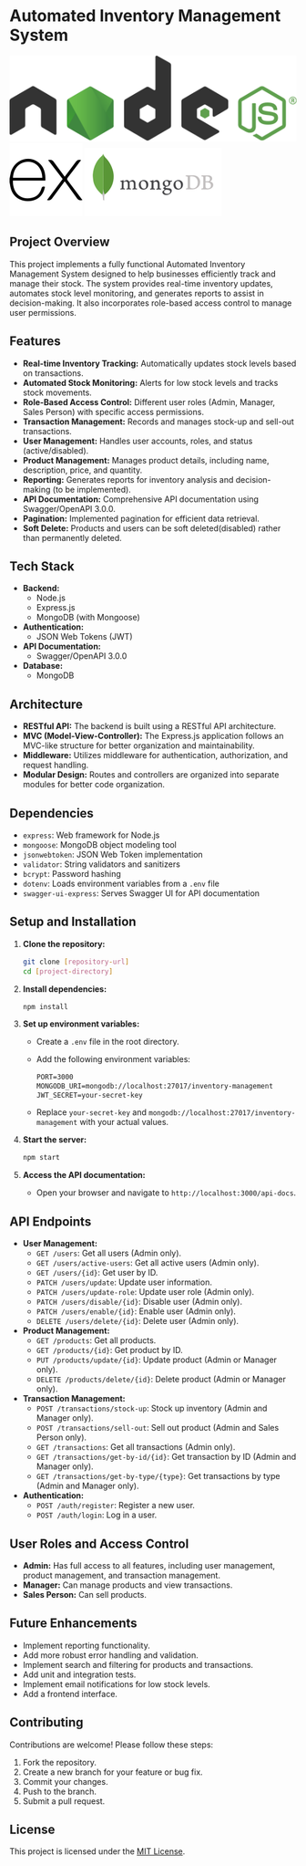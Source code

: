 # Automated Inventory Management System

![NodeJS Logo](images/nodejsDark.svg)
![ExpressJS Logo](images/expressjs.svg)
![MongoDB Logo](images/mongodb.svg)

## Project Overview

This project implements a fully functional Automated Inventory Management System designed to help businesses efficiently track and manage their stock. The system provides real-time inventory updates, automates stock level monitoring, and generates reports to assist in decision-making. It also incorporates role-based access control to manage user permissions.

## Features

-   **Real-time Inventory Tracking:** Automatically updates stock levels based on transactions.
-   **Automated Stock Monitoring:** Alerts for low stock levels and tracks stock movements.
-   **Role-Based Access Control:** Different user roles (Admin, Manager, Sales Person) with specific access permissions.
-   **Transaction Management:** Records and manages stock-up and sell-out transactions.
-   **User Management:** Handles user accounts, roles, and status (active/disabled).
-   **Product Management:** Manages product details, including name, description, price, and quantity.
-   **Reporting:** Generates reports for inventory analysis and decision-making (to be implemented).
-   **API Documentation:** Comprehensive API documentation using Swagger/OpenAPI 3.0.0.
-   **Pagination:** Implemented pagination for efficient data retrieval.
-   **Soft Delete:** Products and users can be soft deleted(disabled) rather than permanently deleted.

## Tech Stack

-   **Backend:**
    -   Node.js
    -   Express.js
    -   MongoDB (with Mongoose)
-   **Authentication:**
    -   JSON Web Tokens (JWT)
-   **API Documentation:**
    -   Swagger/OpenAPI 3.0.0
-   **Database:**
    -   MongoDB

## Architecture

-   **RESTful API:** The backend is built using a RESTful API architecture.
-   **MVC (Model-View-Controller):** The Express.js application follows an MVC-like structure for better organization and maintainability.
-   **Middleware:** Utilizes middleware for authentication, authorization, and request handling.
-   **Modular Design:** Routes and controllers are organized into separate modules for better code organization.

## Dependencies

-   `express`: Web framework for Node.js
-   `mongoose`: MongoDB object modeling tool
-   `jsonwebtoken`: JSON Web Token implementation
-   `validator`: String validators and sanitizers
-   `bcrypt`: Password hashing
-   `dotenv`: Loads environment variables from a `.env` file
-   `swagger-ui-express`: Serves Swagger UI for API documentation

## Setup and Installation

1.  **Clone the repository:**

    ```bash
    git clone [repository-url]
    cd [project-directory]
    ```

2.  **Install dependencies:**

    ```bash
    npm install
    ```

3.  **Set up environment variables:**

    -   Create a `.env` file in the root directory.
    -   Add the following environment variables:

        ```
        PORT=3000
        MONGODB_URI=mongodb://localhost:27017/inventory-management
        JWT_SECRET=your-secret-key
        ```

    -   Replace `your-secret-key` and `mongodb://localhost:27017/inventory-management` with your actual values.

4.  **Start the server:**

    ```bash
    npm start
    ```

5.  **Access the API documentation:**

    -   Open your browser and navigate to `http://localhost:3000/api-docs`.

## API Endpoints

-   **User Management:**
    -   `GET /users`: Get all users (Admin only).
    -   `GET /users/active-users`: Get all active users (Admin only).
    -   `GET /users/{id}`: Get user by ID.
    -   `PATCH /users/update`: Update user information.
    -   `PATCH /users/update-role`: Update user role (Admin only).
    -   `PATCH /users/disable/{id}`: Disable user (Admin only).
    -   `PATCH /users/enable/{id}`: Enable user (Admin only).
    -   `DELETE /users/delete/{id}`: Delete user (Admin only).
-   **Product Management:**
    -   `GET /products`: Get all products.
    -   `GET /products/{id}`: Get product by ID.
    -   `PUT /products/update/{id}`: Update product (Admin or Manager only).
    -   `DELETE /products/delete/{id}`: Delete product (Admin or Manager only).
-   **Transaction Management:**
    -   `POST /transactions/stock-up`: Stock up inventory (Admin and Manager only).
    -   `POST /transactions/sell-out`: Sell out product (Admin and Sales Person only).
    -   `GET /transactions`: Get all transactions (Admin only).
    -   `GET /transactions/get-by-id/{id}`: Get transaction by ID (Admin and Manager only).
    -   `GET /transactions/get-by-type/{type}`: Get transactions by type (Admin and Manager only).
-   **Authentication:**
    -   `POST /auth/register`: Register a new user.
    -   `POST /auth/login`: Log in a user.

## User Roles and Access Control

-   **Admin:** Has full access to all features, including user management, product management, and transaction management.
-   **Manager:** Can manage products and view transactions.
-   **Sales Person:** Can sell products.

## Future Enhancements

-   Implement reporting functionality.
-   Add more robust error handling and validation.
-   Implement search and filtering for products and transactions.
-   Add unit and integration tests.
-   Implement email notifications for low stock levels.
-   Add a frontend interface.

## Contributing

Contributions are welcome! Please follow these steps:

1.  Fork the repository.
2.  Create a new branch for your feature or bug fix.
3.  Commit your changes.
4.  Push to the branch.
5.  Submit a pull request.

## License

This project is licensed under the [MIT License](LICENSE).